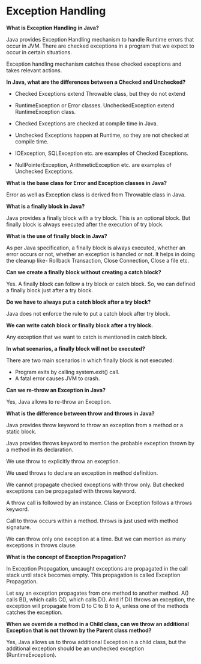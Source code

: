 # Exception Handling



**What is Exception Handling in Java?**

Java provides Exception Handling mechanism to handle Runtime errors that occur in JVM. There are checked exceptions in a program that we expect to occur in certain situations.

Exception handling mechanism catches these checked exceptions and takes relevant actions.



**In Java, what are the differences between a Checked and Unchecked?**

- Checked Exceptions extend Throwable class, but they do not extend

- RuntimeException or Error classes. UncheckedException extend RuntimeException class.

- Checked Exceptions are checked at compile time in Java. 

- Unchecked Exceptions happen at Runtime, so they are not checked at compile time.

- IOException, SQLException etc. are examples of Checked Exceptions. 

- NullPointerException, ArithmeticException etc. are examples of Unchecked Exceptions.



**What is the base class for Error and Exception classes in Java?**

Error as well as Exception class is derived from Throwable class in Java.



**What is a finally block in Java?**

Java provides a finally block with a try block. This is an optional block. But finally block is always executed after the execution of try block.



**What is the use of finally block in Java?**

As per Java specification, a finally block is always executed, whether an error occurs or not, whether an exception is handled or not. It helps in doing the cleanup like- Rollback Transaction, Close Connection, Close a file etc.



**Can we create a finally block without creating a catch block?**

Yes. A finally block can follow a try block or catch block. So, we can defined a finally block just after a try block.



**Do we have to always put a catch block after a try block?**

Java does not enforce the rule to put a catch block after try block.

**We can write catch block or finally block after a try block.**

Any exception that we want to catch is mentioned in catch block.




**In what scenarios, a finally block will not be executed?**

There are two main scenarios in which finally block is not executed:

- Program exits by calling system.exit() call.
- A fatal error causes JVM to crash.



**Can we re-throw an Exception in Java?**

Yes, Java allows to re-throw an Exception.



**What is the difference between throw and throws in Java?**

Java provides throw keyword to throw an exception from a method or a static block. 

Java provides throws keyword to mention the probable exception thrown by a method in its declaration.

We use throw to explicitly throw an exception. 

We used throws to declare an exception in method definition.

We cannot propagate checked exceptions with throw only. But checked exceptions can be propagated with throws keyword.

A throw call is followed by an instance. Class or Exception follows a throws keyword.

Call to throw occurs within a method. throws is just used with method signature.

We can throw only one exception at a time. But we can mention as many exceptions in throws clause.



**What is the concept of Exception Propagation?**

In Exception Propagation, uncaught exceptions are propagated in the call stack until stack becomes empty. This propagation is called Exception Propagation.

Let say an exception propagates from one method to another method. A() calls B(), which calls C(), which calls D(). And if D() throws an exception, the exception will propagate from D to C to B to A, unless one of the methods catches the exception.



**When we override a method in a Child class, can we throw an additional Exception that is not thrown by the Parent class method?**

Yes, Java allows us to throw additional Exception in a child class, but the additional exception should be an unchecked exception (RuntimeException).

